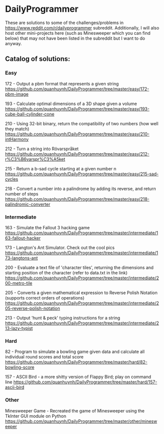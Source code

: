 # DailyProgrammer
These are solutions to some of the challenges/problems in https://www.reddit.com/r/dailyprogrammer subreddit. Additionally, I will also host other mini-projects here (such as Minesweeper which you can find below) that may not have been listed in the subreddit but I want to do anyway. 

## Catalog of solutions: 
### Easy

172 - Output a pbm format that represents a given string
https://github.com/quanhuynh/DailyProgrammer/tree/master/easy/172-pbm-image

193 - Calculate optimal dimensions of a 3D shape given a volume
https://github.com/quanhuynh/DailyProgrammer/tree/master/easy/193-cube-ball-cylinder-cone

210 - Using 32-bit binary, return the compatibility of two numbers (how well they match)
https://github.com/quanhuynh/DailyProgrammer/tree/master/easy/210-intHarmony

212 - Turn a string into Rövarspråket
https://github.com/quanhuynh/DailyProgrammer/tree/master/easy/212-r%C3%B6varspr%C3%A5ket

215 - Return a b-sad cycle starting at a given number n
https://github.com/quanhuynh/DailyProgrammer/tree/master/easy/215-sad-cycles

218 - Convert a number into a palindrome by adding its reverse, and return number of steps
https://github.com/quanhuynh/DailyProgrammer/tree/master/easy/218-palindromic-converter

### Intermediate

163 - Simulate the Fallout 3 hacking game
https://github.com/quanhuynh/DailyProgrammer/tree/master/intermediate/163-fallout-hacker

173 - Langton's Ant Simulator. Check out the cool pics
https://github.com/quanhuynh/DailyProgrammer/tree/master/intermediate/173-langtons-ant

200 - Evaluate a text file of 'character tiles', returning the dimensions and starting position of the character (refer to data.txt in the link)
https://github.com/quanhuynh/DailyProgrammer/tree/master/intermediate/200-metro-tile

205 - Converts a given mathematical expression to Reverse Polish Notation (supports correct orders of operations)
https://github.com/quanhuynh/DailyProgrammer/tree/master/intermediate/205-reverse-polish-notation

213 - Output 'hunt & peck' typing instructions for a string
https://github.com/quanhuynh/DailyProgrammer/tree/master/intermediate/213-lazy-typist

### Hard

82 - Program to simulate a bowling game given data and calculate all individual round scores and total score
https://github.com/quanhuynh/DailyProgrammer/tree/master/hard/82-bowling-score

157 - ASCII Bird - a more shitty version of Flappy Bird; play on command line
https://github.com/quanhuynh/DailyProgrammer/tree/master/hard/157-ascii-bird


### Other

Minesweeper Game - Recreated the game of Minesweeper using the TkInter GUI module on Python
https://github.com/quanhuynh/DailyProgrammer/tree/master/other/minesweeper
